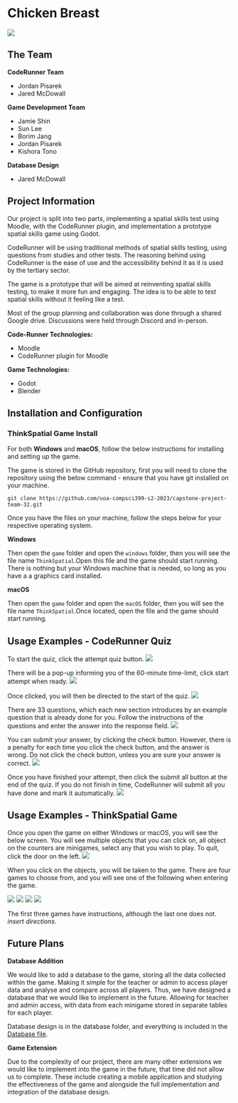 # Chicken Breast

![](./markdown/team-logo.png)

## The Team

**CodeRunner Team**
- Jordan Pisarek
- Jared McDowall

**Game Development Team**
- Jamie Shin
- Sun Lee
- Borim Jang
- Jordan Pisarek
- Kishora Tono

**Database Design**
- Jared McDowall

## Project Information
Our project is split into two parts, implementing a spatial skills test using Moodle, with the CodeRunner plugin, and implementation a prototype spatial skills game using Godot.

CodeRunner will be using traditional methods of spatial skills testing, using questions from studies and other tests. The reasoning behind using CodeRunner is the ease of use and the accessibility behind it as it is used by the tertiary sector. 

The game is a prototype that will be aimed at reinventing spatial skills testing, to make it more fun and engaging. The idea is to be able to test spatial skills without it feeling like a test. 

Most of the group planning and collaboration was done through a shared Google drive. Discussions were held through Discord and in-person.

**Code-Runner Technologies:**
- Moodle
- CodeRunner plugin for Moodle

**Game Technologies:**
- Godot
- Blender

## Installation and Configuration

### ThinkSpatial Game Install

For both **Windows** and **macOS**, follow the below instructions for installing and setting up the game.

The game is stored in the GitHub repository, first you will need to clone the repository using the below command - ensure that you have git installed on your machine.

```
git clone https://github.com/uoa-compsci399-s2-2023/capstone-project-team-32.git
```
Once you have the files on your machine, follow the steps below for your respective operating system.

**Windows**

Then open the `game` folder and open the `windows` folder, then you will see the file name `ThinkSpatial`.Open this file and the game should start running. There is nothing but your Windows machine that is needed, so long as you have a a graphics card installed.

**macOS**

Then open the `game` folder and open the `macOS` folder, then you will see the file name `ThinkSpatial`.Once located, open the file and the game should start running.

## Usage Examples - CodeRunner Quiz
To start the quiz, click the attempt quiz button.
![](./markdown/coderunner-1.png)

There will be a pop-up informing you of the 60-minute time-limit, click start attempt when ready.
![](./markdown/coderunner2.png)

Once clicked, you will then be directed to the start of the quiz.
![](./markdown/coderunner3.png)

There are 33 questions, which each new section introduces by an example question that is already done for you. Follow the instructions of the questions and enter the answer into the response field.
![](./markdown/coderunner4.png)

You can submit your answer, by clicking the check button. However, there is a penalty for each time you click the check button, and the answer is wrong. Do not click the check button, unless you are sure your answer is correct.
![](./markdown/coderunner5.png)

Once you have finished your attempt, then click the submit all button at the end of the quiz. If you do not finish in time, CodeRunner will submit all you have done and mark it automatically.
![](./markdown/coderunner6.png)

## Usage Examples - ThinkSpatial Game

Once you open the game on either Windows or macOS, you will see the below screen. You will see multiple objects that you can click on, all object on the counters are minigames, select any that you wish to play. To quit, click the door on the left.
![](./markdown/ThinkSpatial-menu.png)

When you click on the objects, you will be taken to the game. There are four games to choose from, and you will see one of the following when entering the game.

![](./markdown/miro.png)
![](./markdown/vantage.png)
![](./markdown/game-borim.png)
![](./markdown/game-kishoraSun.png)

The first three games have instructions, although the last one does not. *insert directions*.

## Future Plans

**Database Addition**

We would like to add a database to the game, storing all the data collected within the game. Making it simple for the teacher or admin to access player data and analyse and compare across all players. Thus, we have designed a database that we would like to implement in the future. Allowing for teacher and admin access, with data from each minigame stored in separate tables for each player.

Database design is in the database folder, and everything is included in the [Database file](https://github.com/uoa-compsci399-s2-2023/capstone-project-team-32/tree/main/database). 

**Game Extension**

Due to the complexity of our project, there are many other extensions we would like to implement into the game in the future, that time did not allow us to complete. These include creating a mobile application and studying the effectiveness of the game and alongside the full implementation and integration of the database design.
